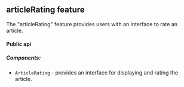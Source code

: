 ## articleRating feature

The "articleRating" feature provides users with an interface to rate an article.

#### Public api

##### Components:

-   `ArticleRating` - provides an interface for displaying and rating the article.
